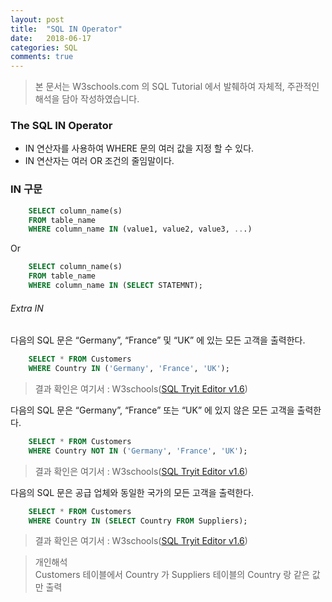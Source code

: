 ```yaml
---
layout: post
title:  "SQL IN Operator"
date:   2018-06-17
categories: SQL
comments: true
---
```

> 본 문서는 W3schools.com 의 SQL Tutorial 에서 발췌하여 자체적, 주관적인 해석을 담아 작성하였습니다.  

### The SQL IN Operator
- IN 연산자를 사용하여 WHERE 문의 여러 값을 지정 할 수 있다.
- IN 연산자는 여러 OR 조건의 줄임말이다.

### IN 구문
```sql
	SELECT column_name(s)
	FROM table_name
	WHERE column_name IN (value1, value2, value3, ...)
```
Or
```sql
	SELECT column_name(s)
	FROM table_name
	WHERE column_name IN (SELECT STATEMNT);
```

###### Extra IN
다음의 SQL 문은 “Germany”, “France” 및 “UK” 에 있는 모든 고객을 출력한다.
```sql
	SELECT * FROM Customers
	WHERE Country IN ('Germany', 'France', 'UK');
```
> 결과 확인은 여기서 : W3schools([SQL Tryit Editor v1.6](https://www.w3schools.com/sql/trysql.asp?filename=trysql_select_in))  

다음의 SQL 문은 “Germany”, “France” 또는 “UK” 에 있지 않은 모든 고객을 출력한다.
```sql
	SELECT * FROM Customers
	WHERE Country NOT IN ('Germany', 'France', 'UK');
```
> 결과 확인은 여기서 : W3schools([SQL Tryit Editor v1.6](https://www.w3schools.com/sql/trysql.asp?filename=trysql_select_in_not))  

다음의 SQL 문은 공급 업체와 동일한 국가의 모든 고객을 출력한다.
```sql
	SELECT * FROM Customers
	WHERE Country IN (SELECT Country FROM Suppliers);
```
> 결과 확인은 여기서 : W3schools([SQL Tryit Editor v1.6](https://www.w3schools.com/sql/trysql.asp?filename=trysql_select_in2))  

> 개인해석  
> Customers 테이블에서 Country 가 Suppliers 테이블의 Country 랑 같은 값만 출력  
